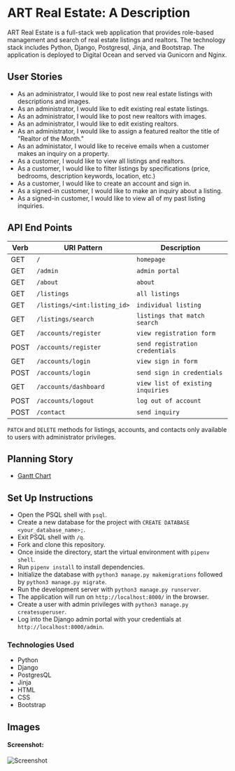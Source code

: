 # ART Real Estate: A Description

ART Real Estate is a full-stack web application that provides role-based management and search of real estate listings and realtors.  The technology stack includes Python, Django, Postgresql, Jinja, and Bootstrap. The application is deployed to Digital Ocean and served via Gunicorn and Nginx. 


## User Stories

- As an administrator, I would like to post new real estate listings with descriptions and images.
- As an administrator, I would like to edit existing real estate listings.
- As an administrator, I would like to post new realtors with images.
- As an administrator, I would like to edit existing realtors.
- As an administrator, I would like to assign a featured realtor the title of "Realtor of the Month."
- As an administator, I would like to receive emails when a customer makes an inquiry on a property.
- As a customer, I would like to view all listings and realtors.
- As a customer, I would like to filter listings by specifications (price, bedrooms, description keywords, location, etc.)
- As a customer, I would like to create an account and sign in.
- As a signed-in customer, I would like to make an inquiry about a listing.
- As a signed-in customer, I would like to view all of my past listing inquiries.

## API End Points

| Verb   | URI Pattern                    | Description                       |
|--------|--------------------------------|-----------------------------------|
| GET    | `/`                            | `homepage`                        | 
| GET    | `/admin`                       | `admin portal`                    |
| GET    | `/about`                       | `about`                           |
| GET    | `/listings`                    | `all listings`                    |
| GET    | `/listings/<int:listing_id>`   | `individual listing`              |
| GET    | `/listings/search          `   | `listings that match search`      |
| GET    | `/accounts/register`           | `view registration form`          |
| POST   | `/accounts/register`           | `send registration credentials`   |
| GET    | `/accounts/login`              | `view sign in form`               |
| POST   | `/accounts/login`              | `send sign in credentials`        |
| GET    | `/accounts/dashboard`          | `view list of existing inquiries` |
| POST   | `/accounts/logout`             | `log out of account`              |
| POST   | `/contact`                     | `send inquiry`                    |

`PATCH` and `DELETE` methods for listings, accounts, and contacts only available to users with administrator privileges.

## Planning Story

- [Gantt Chart](https://docs.google.com/spreadsheets/d/1xvZ6CXHSKE_Q4nan2bH51XatrNw7pyXpcjKPrnNClT8/edit?usp=sharing)

## Set Up Instructions
- Open the PSQL shell with `psql`.
- Create a new database for the project with `CREATE DATABASE <your_database_name>;`.
- Exit PSQL shell with `/q`.
- Fork and clone this repository.
- Once inside the directory, start the virtual environment with `pipenv shell`.
- Run `pipenv install` to install dependencies.
- Initialize the database with `python3 manage.py makemigrations` followed by `python3 manage.py migrate`.
- Run the development server with `python3 manage.py runserver`.
- The application will run on `http://localhost:8000/` in the browser.
- Create a user with admin privileges with `python3 manage.py createsuperuser`.
- Log into the Django admin portal with your credentials at `http://localhost:8000/admin`.



### Technologies Used

- Python
- Django
- PostgresQL
- Jinja
- HTML
- CSS
- Bootstrap

## Images

#### Screenshot:

![Screenshot](https://user-images.githubusercontent.com/67024033/103311919-2dcfe280-49e1-11eb-876d-a47c1edb59be.png)
